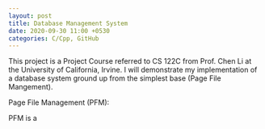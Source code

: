 ```yaml
---
layout: post
title: Database Management System
date: 2020-09-30 11:00 +0530
categories: C/Cpp, GitHub
---
```


This project is a Project Course referred to CS 122C from Prof. Chen Li at the University of California, Irvine. 
I will demonstrate my implementation of a database system ground up from the simplest base (Page File Mangement).

Page File Management (PFM):

PFM is a 